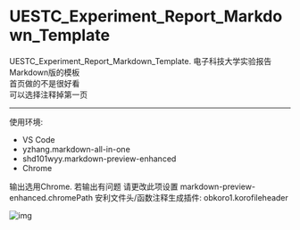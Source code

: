 # UESTC_Experiment_Report_Markdown_Template
UESTC_Experiment_Report_Markdown_Template. 电子科技大学实验报告Markdown版的模板  
首页做的不是很好看  
可以选择注释掉第一页  

---

使用环境:
+ VS Code 
+ yzhang.markdown-all-in-one 
+ shd101wyy.markdown-preview-enhanced 
+ Chrome

输出选用Chrome. 若输出有问题 请更改此项设置 markdown-preview-enhanced.chromePath
安利文件头/函数注释生成插件: obkoro1.korofileheader

![img](UESTC_Experiment_Report_Markdown_Template/UESTC_Experiment_Report_Markdown_Template/UESTC_Experiment_Report_Markdown_Template.pngUESTC_Experiment_Report_Markdown_Template.png)
